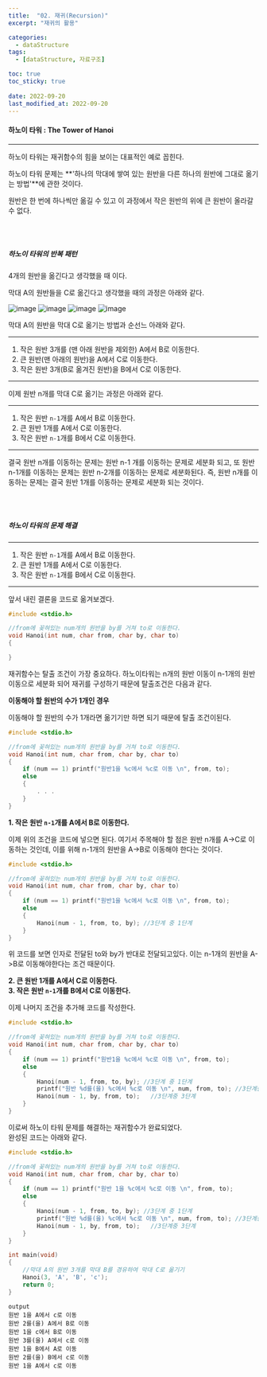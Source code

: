 ```yaml
---
title:  "02. 재귀(Recursion)"
excerpt: "재귀의 활용"

categories:
  - dataStructure
tags:
  - [dataStructure, 자료구조]

toc: true
toc_sticky: true
 
date: 2022-09-20
last_modified_at: 2022-09-20
---
```


#### 하노이 타워 : The Tower of Hanoi
---

하노이 타워는 재귀함수의 힘을 보이는 대표적인 예로 꼽힌다.  

하노이 타워 문제는 **'하나의 막대에 쌓여 있는 원반을 다른 하나의 원반에 그대로 옮기는 방법'**에 관한 것이다.  

원반은 한 번에 하나씩만 옮길 수 있고 이 과정에서 작은 원반의 위에 큰 원반이 올라갈 수 없다.  

<br>
<br>

##### 하노이 타워의 반복 패턴  

4개의 원반을 옮긴다고 생각했을 때 이다.  

막대 A의 원반들을 C로 옮긴다고 생각했을 때의 과정은 아래와 같다.  

![image](https://user-images.githubusercontent.com/106606698/191141603-21ad8bed-8551-4d34-9b2b-12d725c82a39.png)
![image](https://user-images.githubusercontent.com/106606698/191141652-328fe707-9b8b-462b-b223-18d0ead67610.png)
![image](https://user-images.githubusercontent.com/106606698/191141696-0c968378-0e5c-4a80-a9fe-3971e94547bd.png)
![image](https://user-images.githubusercontent.com/106606698/191141726-e4cb2aab-e6dd-4c77-b98a-acde4e453a86.png)

막대 A의 원반을 막대 C로 옮기는 방법과 순선느 아래와 같다.  

---

1. 작은 원반 3개를 (맨 아래 원반을 제외한) A에서 B로 이동한다.  
2. 큰 원반(맨 아래의 원반)을 A에서 C로 이동한다.  
3. 작은 원반 3개(B로 옮겨진 원반)을 B에서 C로 이동한다.  

---

이제 원반 n개를 막대 C로 옮기는 과정은 아래와 같다.  

---

1. 작은 원반 `n-1`개를 A에서 B로 이동한다.  
2. 큰 원반 1개를 A에서 C로 이동한다.  
3. 작은 원반 `n-1`개를 B에서 C로 이동한다.  

---

결국 원반 n개를 이동하는 문제는 원반 n-1 개를 이동하는 문제로 세분화 되고, 또 원반 n-1개를 이동하는 문제는 원반 n-2개를 이동하는 문제로 세분화된다. 즉, 원반 n개를 이동하는 문제는 결국 원반 1개를 이동하는 문제로 세분화 되는 것이다.

<br>
<br>

##### 하노이 타워의 문제 해결  

---

1. 작은 원반 `n-1`개를 A에서 B로 이동한다.  
2. 큰 원반 1개를 A에서 C로 이동한다.  
3. 작은 원반 `n-1`개를 B에서 C로 이동한다.  

---  

앞서 내린 결론을 코드로 옮겨보겠다.  

```c
#include <stdio.h>

//from에 꽂혀있는 num개의 원반을 by를 거쳐 to로 이동한다.
void Hanoi(int num, char from, char by, char to)
{

}
```  

재귀함수는 탈출 조건이 가장 중요하다. 하노이타워는 n개의 원반 이동이 n-1개의 원반 이동으로 세분화 되어 재귀를 구성하기 때문에 탈출조건은 다음과 같다.  

**이동해야 할 원반의 수가 1개인 경우**  

이동해야 할 원반의 수가 1개라면 옮기기만 하면 되기 때문에 탈출 조건이된다.  

```c
#include <stdio.h>

//from에 꽂혀있는 num개의 원반을 by를 거쳐 to로 이동한다.
void Hanoi(int num, char from, char by, char to)
{
	if (num == 1) printf("원반1을 %c에서 %c로 이동 \n", from, to);
	else
	{
		. . .
	}
}
```  

**1. 작은 원반 `n-1`개를 A에서 B로 이동한다.**

이제 위의 조건을 코드에 넣으면 된다. 여기서 주목해야 할 점은 원반 n개를 A->C로 이동하는 것인데, 이를 위해 n-1개의 원반을 A->B로 이동해야 한다는 것이다.  

```c
#include <stdio.h>

//from에 꽂혀있는 num개의 원반을 by를 거쳐 to로 이동한다.
void Hanoi(int num, char from, char by, char to)
{
	if (num == 1) printf("원반1을 %c에서 %c로 이동 \n", from, to);
	else
	{
		Hanoi(num - 1, from, to, by); //3단계 중 1단계
	}
}
```  

위 코드를 보면 인자로 전달된 to와 by가 반대로 전달되고있다. 이는 n-1개의 원반을 A->B로 이동해야한다는 조건 때문이다.  

**2. 큰 원반 1개를 A에서 C로 이동한다.**  
**3. 작은 원반 `n-1`개를 B에서 C로 이동한다.**    

이제 나머지 조건을 추가해 코드를 작성한다.  

```c
#include <stdio.h>

//from에 꽂혀있는 num개의 원반을 by를 거쳐 to로 이동한다.
void Hanoi(int num, char from, char by, char to)
{
	if (num == 1) printf("원반1을 %c에서 %c로 이동 \n", from, to);
	else
	{
		Hanoi(num - 1, from, to, by); //3단계 중 1단계
		printf("원반 %d를(을) %c에서 %c로 이동 \n", num, from, to); //3단계중 2단계
		Hanoi(num - 1, by, from, to);	//3단계중 3단계
	}
}
```  

이로써 하노이 타워 문제를 해결하는 재귀함수가 완료되었다.  
완성된 코드는 아래와 같다.  

```c
#include <stdio.h>

//from에 꽂혀있는 num개의 원반을 by를 거쳐 to로 이동한다.
void Hanoi(int num, char from, char by, char to)
{
	if (num == 1) printf("원반 1을 %c에서 %c로 이동 \n", from, to);
	else
	{
		Hanoi(num - 1, from, to, by); //3단계 중 1단계
		printf("원반 %d를(을) %c에서 %c로 이동 \n", num, from, to); //3단계중 2단계
		Hanoi(num - 1, by, from, to);	//3단계중 3단계
	}
}

int main(void)
{
	//막대 A의 원반 3개를 막대 B를 경유하여 막대 C로 옮기기
	Hanoi(3, 'A', 'B', 'c');
	return 0;
}
```

```
output
원반 1을 A에서 c로 이동
원반 2를(을) A에서 B로 이동
원반 1을 c에서 B로 이동
원반 3를(을) A에서 c로 이동
원반 1을 B에서 A로 이동
원반 2를(을) B에서 c로 이동
원반 1을 A에서 c로 이동
```